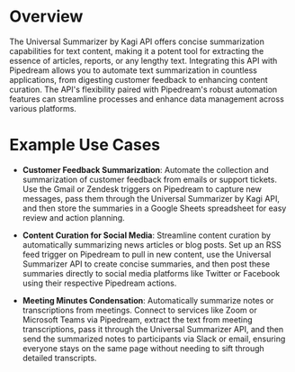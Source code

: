 # Overview

The Universal Summarizer by Kagi API offers concise summarization capabilities for text content, making it a potent tool for extracting the essence of articles, reports, or any lengthy text. Integrating this API with Pipedream allows you to automate text summarization in countless applications, from digesting customer feedback to enhancing content curation. The API's flexibility paired with Pipedream's robust automation features can streamline processes and enhance data management across various platforms.

# Example Use Cases

- **Customer Feedback Summarization**: Automate the collection and summarization of customer feedback from emails or support tickets. Use the Gmail or Zendesk triggers on Pipedream to capture new messages, pass them through the Universal Summarizer by Kagi API, and then store the summaries in a Google Sheets spreadsheet for easy review and action planning.

- **Content Curation for Social Media**: Streamline content curation by automatically summarizing news articles or blog posts. Set up an RSS feed trigger on Pipedream to pull in new content, use the Universal Summarizer API to create concise summaries, and then post these summaries directly to social media platforms like Twitter or Facebook using their respective Pipedream actions.

- **Meeting Minutes Condensation**: Automatically summarize notes or transcriptions from meetings. Connect to services like Zoom or Microsoft Teams via Pipedream, extract the text from meeting transcriptions, pass it through the Universal Summarizer API, and then send the summarized notes to participants via Slack or email, ensuring everyone stays on the same page without needing to sift through detailed transcripts.
